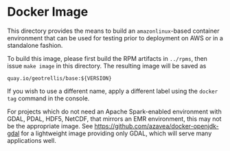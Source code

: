 # Docker Image #

This directory provides the means to build an `amazonlinux`-based container
environment that can be used for testing prior to deployment on AWS or in a
standalone fashion.

To build this image, please first build the RPM artifacts in `../rpms`, then
issue `make image` in this directory.  The resulting image will be saved as
```
quay.io/geotrellis/base:${VERSION}
```
If you wish to use a different name, apply a different label using the `docker
tag` command in the console.

For projects which do not need an Apache Spark-enabled environment with GDAL,
PDAL, HDF5, NetCDF, that mirrors an EMR environment, this may not be the
appropriate image.  See https://github.com/azavea/docker-openjdk-gdal for a
lightweight image providing only GDAL, which will serve many applications
well.
